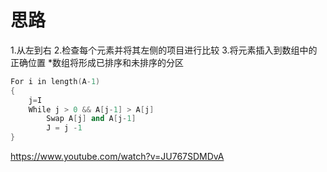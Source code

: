 # 思路
1.从左到右
2.检查每个元素并将其左侧的项目进行比较
3.将元素插入到数组中的正确位置
*数组将形成已排序和未排序的分区

```cpp
For i in length(A-1)
{
	j=I
	While j > 0 && A[j-1] > A[j]
		Swap A[j] and A[j-1]
		J = j -1 
}
```

https://www.youtube.com/watch?v=JU767SDMDvA
